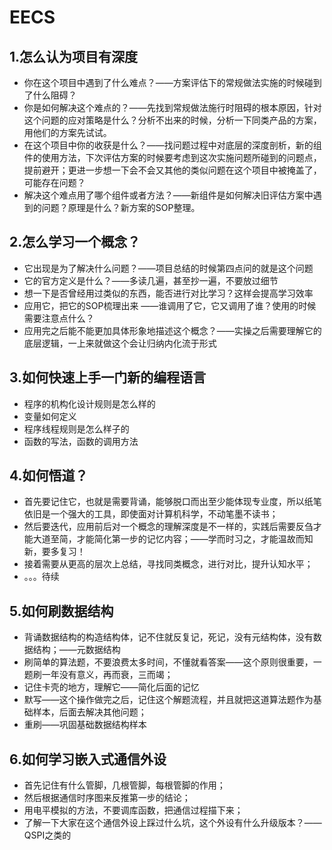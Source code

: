 # EECS

## 1.怎么认为项目有深度

- 你在这个项目中遇到了什么难点？——方案评估下的常规做法实施的时候碰到了什么阻碍？
- 你是如何解决这个难点的？——先找到常规做法施行时阻碍的根本原因，针对这个问题的应对策略是什么？分析不出来的时候，分析一下同类产品的方案，用他们的方案先试试。
- 在这个项目中你的收获是什么？——找问题过程中对底层的深度剖析，新的组件的使用方法，下次评估方案的时候要考虑到这次实施问题所碰到的问题点，提前避开；更进一步想一下会不会又其他的类似问题在这个项目中被掩盖了，可能存在问题？
- 解决这个难点用了哪个组件或者方法？——新组件是如何解决旧评估方案中遇到的问题？原理是什么？新方案的SOP整理。



## 2.怎么学习一个概念？

- 它出现是为了解决什么问题？——项目总结的时候第四点问的就是这个问题
- 它的官方定义是什么？——多读几遍，甚至抄一遍，不要放过细节
- 想一下是否曾经用过类似的东西，能否进行对比学习？这样会提高学习效率
- 应用它，把它的SOP梳理出来 ——谁调用了它，它又调用了谁？使用的时候需要注意点什么？
- 应用完之后能不能更加具体形象地描述这个概念？——实操之后需要理解它的底层逻辑，一上来就做这个会让归纳内化流于形式



## 3.如何快速上手一门新的编程语言

- 程序的机构化设计规则是怎么样的
- 变量如何定义
- 程序线程规则是怎么样子的
- 函数的写法，函数的调用方法



## 4.如何悟道？

- 首先要记住它，也就是需要背诵，能够脱口而出至少能体现专业度，所以纸笔依旧是一个强大的工具，即使面对计算机科学，不动笔墨不读书；
- 然后要迭代，应用前后对一个概念的理解深度是不一样的，实践后需要反刍才能大道至简，才能简化第一步的记忆内容；——学而时习之，才能温故而知新，要多复习！
- 接着需要从更高的层次上总结，寻找同类概念，进行对比，提升认知水平；
- 。。。待续





## 5.如何刷数据结构

- 背诵数据结构的构造结构体，记不住就反复记，死记，没有元结构体，没有数据结构；——元数据结构
- 刷简单的算法题，不要浪费太多时间，不懂就看答案——这个原则很重要，一题刷一年没有意义，再而衰，三而竭；
- 记住卡壳的地方，理解它——简化后面的记忆
- 默写——这个操作做完之后，记住这个解题流程，并且就把这道算法题作为基础样本，后面去解决其他问题；
- 重刷——巩固基础数据结构样本



## 6.如何学习嵌入式通信外设

- 首先记住有什么管脚，几根管脚，每根管脚的作用；
- 然后根据通信时序图来反推第一步的结论；
- 用电平模拟的方法，不要调库函数，把通信过程描下来；
- 了解一下大家在这个通信外设上踩过什么坑，这个外设有什么升级版本？——QSPI之类的



